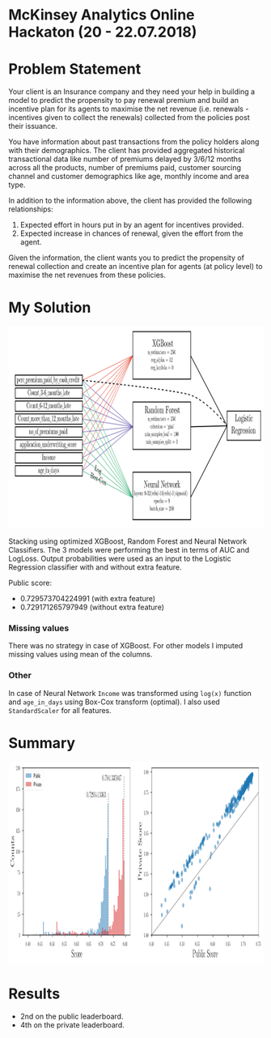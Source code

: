 McKinsey Analytics Online Hackaton (20 - 22.07.2018)
==================================


# Problem Statement
Your client is an Insurance company and they need your help in building a model to predict the propensity to pay renewal premium and build an incentive plan for its agents to maximise the net revenue (i.e. renewals - incentives given to collect the renewals) collected from the policies post their issuance.
 
You have information about past transactions from the policy holders along with their demographics. The client has provided aggregated historical transactional data like number of premiums delayed by 3/6/12 months across all the products, number of premiums paid, customer sourcing channel and customer demographics like age, monthly income and area type.
 
In addition to the information above, the client has provided the following relationships:
1. Expected effort in hours put in by an agent for incentives provided.
2. Expected increase in chances of renewal, given the effort from the agent.
 
Given the information, the client wants you to predict the propensity of renewal collection and create an incentive plan for agents (at policy level) to maximise the net revenues from these policies.

# My Solution
<img src="./figures/model_scheme.svg" width="800" height="400" />

Stacking using optimized XGBoost, Random Forest and Neural Network Classifiers. The 3 models were performing the best in terms of AUC and LogLoss.
Output probabilities were used as an input to the Logistic Regression classifier with and without extra feature. 

Public score:
* 0.729573704224991 (with extra feature)
* 0.729171265797949 (without extra feature)

### Missing values
There was no strategy in case of XGBoost. For other models I imputed missing values using mean of the columns. 

### Other
In case of Neural Network `Income` was transformed using `log(x)` function and `age_in_days` using Box-Cox transform (optimal). I also used `StandardScaler` for all features.

# Summary

<img src="./figures/summary_score.svg" width=800 height="400" />

# Results
* 2nd on the public leaderboard.
* 4th on the private leaderboard.
